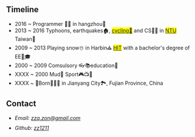 
<html lang="en" >
  <body data-gr-c-s-loaded="true" class="keydown">
    <div class="container">
    <main id="lang-en" class="wrapper">
            <h2 class="as-text">Timeline</h2>
        <ul class="list list-items">
          <li>2016 ~ Programmer 👨‍💻 in hangzhou🌆</li>
          <li>2013 ~ 2016 Typhoons, earthquakes🏚️, <mark><a class="no-underline" href="https://www.douban.com/note/661279432/" target="_blank">cycling🚴</a></mark> and CS👨‍🎓 in <mark><a class="no-underline" href="https://www.ntu.edu.tw/" target="_blank">NTU</a></mark> Taiwan🌴</li>
          <li>2009 ~ 2013 Playing snow☃️ in Harbin⛪️  <mark><a class="no-underline" href="http://www.hit.edu.cn/" target="_blank">HIT</a></mark> with a bachelor's degree of EE📡🎓</li>
          <li>2000 ~ 2009 Comsulsory 👓📚education🏀</li>
          <li>XXXX ~ 2000 Mud🐶 Sport🎮📺🔎</li>
          <li>XXXX ~ 🍼Born🎉🎉🎉 in Jianyang City🏞️, Fujian Province, China</li>
        </ul>
    </main>    
    <div class="contact">
      <h2 class="as-text">Contact</h2>
      <ul class="ul-contact">
        <li>
          <address class="addr">
            Email: <a class="no-underline" href="mailto:zzq.zon@gmail.com">zzq.zon@gmail.com</a>
          </address>
        </li>
        <li style="margin-top: 10px;">
          <address class="addr">
            Github: <a class="no-underline" href="https://github.com/zz1211">zz1211</a>
          </address>
        </li>
      </ul>
    </div>
    </div>
  </body>
</html>

